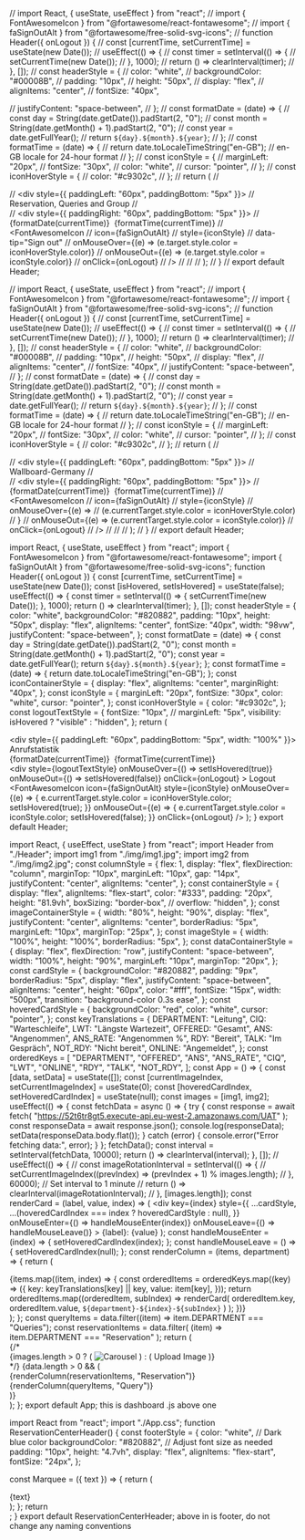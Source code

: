 // import React, { useState, useEffect } from "react";
// import { FontAwesomeIcon } from "@fortawesome/react-fontawesome";
// import { faSignOutAlt } from "@fortawesome/free-solid-svg-icons";
// function Header({ onLogout }) {
//   const [currentTime, setCurrentTime] = useState(new Date());
//   useEffect(() => {
//     const timer = setInterval(() => {
//       setCurrentTime(new Date());
//     }, 1000);
//     return () => clearInterval(timer);
//   }, []);
//   const headerStyle = {
//     color: "white",
//     backgroundColor: "#00008B",
//     padding: "10px",
//     height: "50px",
//     display: "flex",
//     alignItems: "center",
//     fontSize: "40px",

//     justifyContent: "space-between",
//   };
//   const formatDate = (date) => {
//     const day = String(date.getDate()).padStart(2, "0");
//     const month = String(date.getMonth() + 1).padStart(2, "0");
//     const year = date.getFullYear();
//     return `${day}.${month}.${year}`;
//   };
//   const formatTime = (date) => {
//     return date.toLocaleTimeString("en-GB"); // en-GB locale for 24-hour format
//   };
//   const iconStyle = {
//     marginLeft: "20px",
//     fontSize: "30px",
//     color: "white",
//     cursor: "pointer",
//   };
//   const iconHoverStyle = {
//     color: "#c9302c",
//   };
//   return (
//     <div style={headerStyle}>
//       <div style={{ paddingLeft: "60px", paddingBottom: "5px" }}>
//         Reservation, Queries and Group
//       </div>
//       <div style={{ paddingRight: "60px", paddingBottom: "5px" }}>
//         {formatDate(currentTime)}&nbsp;&nbsp;{formatTime(currentTime)}
//         <FontAwesomeIcon
//           icon={faSignOutAlt}
//           style={iconStyle}
//           data-tip="Sign out"
//           onMouseOver={(e) => (e.target.style.color = iconHoverStyle.color)}
//           onMouseOut={(e) => (e.target.style.color = iconStyle.color)}
//           onClick={onLogout}
//         />
//       </div>
//     </div>
//   );
// }
// export default Header;

// import React, { useState, useEffect } from "react";
// import { FontAwesomeIcon } from "@fortawesome/react-fontawesome";
// import { faSignOutAlt } from "@fortawesome/free-solid-svg-icons";
// function Header({ onLogout }) {
//   const [currentTime, setCurrentTime] = useState(new Date());
//   useEffect(() => {
//     const timer = setInterval(() => {
//       setCurrentTime(new Date());
//     }, 1000);
//     return () => clearInterval(timer);
//   }, []);
//   const headerStyle = {
//     color: "white",
//     backgroundColor: "#00008B",
//     padding: "10px",
//     height: "50px",
//     display: "flex",
//     alignItems: "center",
//     fontSize: "40px",
//     justifyContent: "space-between",
//   };
//   const formatDate = (date) => {
//     const day = String(date.getDate()).padStart(2, "0");
//     const month = String(date.getMonth() + 1).padStart(2, "0");
//     const year = date.getFullYear();
//     return `${day}.${month}.${year}`;
//   };
//   const formatTime = (date) => {
//     return date.toLocaleTimeString("en-GB"); // en-GB locale for 24-hour format
//   };
//   const iconStyle = {
//     marginLeft: "20px",
//     fontSize: "30px",
//     color: "white",
//     cursor: "pointer",
//   };
//   const iconHoverStyle = {
//     color: "#c9302c",
//   };
//   return (
//     <div style={headerStyle}>
//       <div style={{ paddingLeft: "60px", paddingBottom: "5px" }}>
//         Wallboard-Germany
//       </div>
//       <div style={{ paddingRight: "60px", paddingBottom: "5px" }}>
//         {formatDate(currentTime)}&nbsp;&nbsp;{formatTime(currentTime)}
//         <FontAwesomeIcon
//           icon={faSignOutAlt}
//           style={iconStyle}
//           onMouseOver={(e) =>
//             (e.currentTarget.style.color = iconHoverStyle.color)
//           }
//           onMouseOut={(e) => (e.currentTarget.style.color = iconStyle.color)}
//           onClick={onLogout}
//         />
//       </div>
//     </div>
//   );
// }
// export default Header;

import React, { useState, useEffect } from "react";
import { FontAwesomeIcon } from "@fortawesome/react-fontawesome";
import { faSignOutAlt } from "@fortawesome/free-solid-svg-icons";
function Header({ onLogout }) {
  const [currentTime, setCurrentTime] = useState(new Date());
  const [isHovered, setIsHovered] = useState(false);
  useEffect(() => {
    const timer = setInterval(() => {
      setCurrentTime(new Date());
    }, 1000);
    return () => clearInterval(timer);
  }, []);
  const headerStyle = {
    color: "white",
    backgroundColor: "#820882",
    padding: "10px",
    height: "50px",
    display: "flex",
    alignItems: "center",
    fontSize: "40px",
    width: "98vw",
    justifyContent: "space-between",
  };
  const formatDate = (date) => {
    const day = String(date.getDate()).padStart(2, "0");
    const month = String(date.getMonth() + 1).padStart(2, "0");
    const year = date.getFullYear();
    return `${day}.${month}.${year}`;
  };
  const formatTime = (date) => {
    return date.toLocaleTimeString("en-GB");
  };
  const iconContainerStyle = {
    display: "flex",
    alignItems: "center",
    marginRight: "40px",
  };
  const iconStyle = {
    marginLeft: "20px",
    fontSize: "30px",
    color: "white",
    cursor: "pointer",
  };
  const iconHoverStyle = {
    color: "#c9302c",
  };
  const logoutTextStyle = {
    fontSize: "10px",
    // marginLeft: "5px",
    visibility: isHovered ? "visible" : "hidden",
  };
  return (
    <div style={headerStyle}>
      <div style={{ paddingLeft: "60px", paddingBottom: "5px", width: "100%" }}>
        Anrufstatistik
      </div>
      <div style={iconContainerStyle}>
        <div>
          {formatDate(currentTime)}&nbsp;&nbsp;{formatTime(currentTime)}
        </div>
        <div
          style={logoutTextStyle}
          onMouseOver={() => setIsHovered(true)}
          onMouseOut={() => setIsHovered(false)}
          onClick={onLogout}
        >
          Logout
        </div>
        <FontAwesomeIcon
          icon={faSignOutAlt}
          style={iconStyle}
          onMouseOver={(e) => {
            e.currentTarget.style.color = iconHoverStyle.color;
            setIsHovered(true);
          }}
          onMouseOut={(e) => {
            e.currentTarget.style.color = iconStyle.color;
            setIsHovered(false);
          }}
          onClick={onLogout}
        />
      </div>
    </div>
  );
}
export default Header;


import React, { useEffect, useState } from "react";
import Header from "./Header";
import img1 from "./img/img1.jpg";
import img2 from "./img/img2.jpg";
const columnStyle = {
  flex: 1,
  display: "flex",
  flexDirection: "column",
  marginTop: "10px",
  marginLeft: "10px",
  gap: "14px",
  justifyContent: "center",
  alignItems: "center",
};
const containerStyle = {
  display: "flex",
  alignItems: "flex-start",
  color: "#333",
  padding: "20px",
  height: "81.9vh",
  boxSizing: "border-box",
  // overflow: "hidden",
};
const imageContainerStyle = {
  width: "80%",
  height: "90%",
  display: "flex",
  justifyContent: "center",
  alignItems: "center",
  borderRadius: "5px",
  marginLeft: "10px",
  marginTop: "25px",
};
const imageStyle = {
  width: "100%",
  height: "100%",
  borderRadius: "5px",
};
const dataContainerStyle = {
  display: "flex",
  flexDirection: "row",
  justifyContent: "space-between",
  width: "100%",
  height: "90%",
  marginLeft: "10px",
  marginTop: "20px",
};
const cardStyle = {
  backgroundColor: "#820882",
  padding: "9px",
  borderRadius: "5px",
  display: "flex",
  justifyContent: "space-between",
  alignItems: "center",
  height: "60px",
  color: "#fff",
  fontSize: "15px",
  width: "500px",
  transition: "background-color 0.3s ease",
};
const hoveredCardStyle = {
  backgroundColor: "red",
  color: "white",
  cursor: "pointer",
};
const keyTranslations = {
  DEPARTMENT: "Leitung",
  CIQ: "Warteschleife",
  LWT: "Längste Wartezeit",
  OFFERED: "Gesamt",
  ANS: "Angenommen",
  ANS_RATE: "Angenommen %",
  RDY: "Bereit",
  TALK: "Im Gespräch",
  NOT_RDY: "Nicht bereit",
  ONLINE: "Angemeldet",
};
const orderedKeys = [
  "DEPARTMENT",
  "OFFERED",
  "ANS",
  "ANS_RATE",
  "CIQ",
  "LWT",
  "ONLINE",
  "RDY",
  "TALK",
  "NOT_RDY",
];
const App = () => {
  const [data, setData] = useState([]);
  const [currentImageIndex, setCurrentImageIndex] = useState(0);
  const [hoveredCardIndex, setHoveredCardIndex] = useState(null);
  const images = [img1, img2];
  useEffect(() => {
    const fetchData = async () => {
      try {
        const response = await fetch(
          "https://52t6tr8gt5.execute-api.eu-west-2.amazonaws.com/UAT"
        );
        const responseData = await response.json();
        console.log(responseData);
        setData(responseData.body.flat());
      } catch (error) {
        console.error("Error fetching data:", error);
      }
    };
    fetchData();
    const interval = setInterval(fetchData, 10000);
    return () => clearInterval(interval);
  }, []);
  // useEffect(() => {
  //   const imageRotationInterval = setInterval(() => {
  //     setCurrentImageIndex((prevIndex) => (prevIndex + 1) % images.length);
  //   }, 60000); // Set interval to 1 minute
  //   return () => clearInterval(imageRotationInterval);
  // }, [images.length]);
  const renderCard = (label, value, index) => (
    <div
      key={index}
      style={{
        ...cardStyle,
        ...(hoveredCardIndex === index ? hoveredCardStyle : null),
      }}
      onMouseEnter={() => handleMouseEnter(index)}
      onMouseLeave={() => handleMouseLeave()}
    >
      <span>{label}:</span>
      <span>{value}</span>
    </div>
  );
  const handleMouseEnter = (index) => {
    setHoveredCardIndex(index);
  };
  const handleMouseLeave = () => {
    setHoveredCardIndex(null);
  };
  const renderColumn = (items, department) => {
    return (
      <div style={columnStyle}>
        {items.map((item, index) => {
          const orderedItems = orderedKeys.map((key) => ({
            key: keyTranslations[key] || key,
            value: item[key],
          }));
          return orderedItems.map((orderedItem, subIndex) =>
            renderCard(
              orderedItem.key,
              orderedItem.value,
              `${department}-${index}-${subIndex}`
            )
          );
        })}
      </div>
    );
  };
  const queryItems = data.filter((item) => item.DEPARTMENT === "Queries");
  const reservationItems = data.filter(
    (item) => item.DEPARTMENT === "Reservation"
  );
  return (
    <div style={containerStyle}>
      {/* <div style={imageContainerStyle}>
        {images.length > 0 ? (
          <img
            src={images[currentImageIndex]}
            alt="Carousel"
            style={imageStyle}
          />
        ) : (
          <span>Upload Image</span>
        )}
      </div> */}
      {data.length > 0 && (
        <div style={dataContainerStyle}>
          {renderColumn(reservationItems, "Reservation")}
          {renderColumn(queryItems, "Query")}
        </div>
      )}
    </div>
  );
};
export default App;
this is dashboard .js above one

import React from "react";
import "./App.css";
function ReservationCenterHeader() {
  const footerStyle = {
    color: "white",
    // Dark blue color
    backgroundColor: "#820882",
    // Adjust font size as needed
    padding: "10px",
    height: "4.7vh",
    display: "flex",
    alignItems: "flex-start",
    fontSize: "24px",
  };

  const Marquee = ({ text }) => {
    return (
      <div className="marquee">
        <span>{text}</span>
      </div>
    );
  };
  return <div style={footerStyle}></div>;
}
export default ReservationCenterHeader;
above in is footer, do not change any naming conventions
